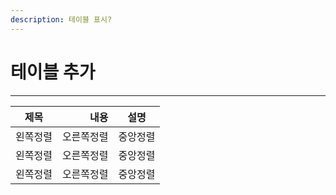 ```yaml
---
description: 테이블 표시?
---
```


# 테이블 추가

***

| 제목   |    내용 |  설명  |
| ---- | ----: | :--: |
| 왼쪽정렬 | 오른쪽정렬 | 중앙정렬 |
| 왼쪽정렬 | 오른쪽정렬 | 중앙정렬 |
| 왼쪽정렬 | 오른쪽정렬 | 중앙정렬 |

